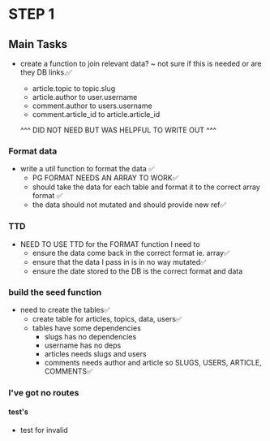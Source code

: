 # STEP 1

## Main Tasks
 - create a function to join relevant data? ~ not sure if this is needed or are they DB links.✅
    - article.topic to topic.slug
    - article.author to user.username
    - comment.author to users.username
    - comment.article_id to article.article_id

    ^^^ DID NOT NEED BUT WAS HELPFUL TO WRITE OUT ^^^
### Format data
 - write a util function to format the data ✅
   - PG FORMAT NEEDS AN ARRAY TO WORK✅
   - should take the data for each table and format it to the correct   array format ✅
   - the data should not mutated and should provide new ref✅

### TTD
- NEED TO USE TTD
   for the FORMAT function I need to
   - ensure the data come back in the correct format ie. array✅
   - ensure that the data I pass in is in no way mutated✅
   - ensure the date stored to the DB is the correct format and data

### build the seed function
- need to create the tables✅
   - create table for articles, topics, data, users✅
   - tables have some dependencies
      - slugs has no dependencies
      - username has no deps
      - articles needs slugs and users
      - comments needs author and article
      so SLUGS, USERS, ARTICLE, COMMENTS✅

### I've got no routes
#### test's
- test for invalid

